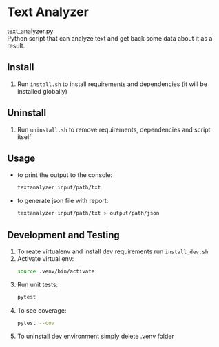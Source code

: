 # Text Analyzer

text_analyzer.py  
Python script that can analyze text and get back some data about it as a result.

## Install

1. Run `install.sh` to install requirements and dependencies (it will be installed globally)

## Uninstall

1. Run `uninstall.sh` to remove requirements, dependencies and script itself

## Usage

- to print the output to the console:
  ```bash
  textanalyzer input/path/txt
  ```
- to generate json file with report:
  ```bash
  textanalyzer input/path/txt > output/path/json
  ```

## Development and Testing

1. To reate virtualenv and install dev requirements run `install_dev.sh`
2. Activate virtual env:
   ```bash
   source .venv/bin/activate
   ```
3. Run unit tests:
   ```bash
   pytest
   ```
4. To see coverage:
   ```bash
   pytest --cov
   ```
5. To uninstall dev environment simply delete .venv folder
